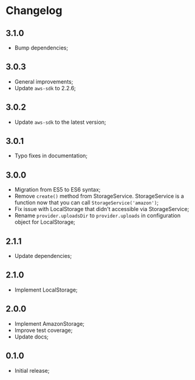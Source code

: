 # Changelog

## 3.1.0

- Bump dependencies;

## 3.0.3

- General improvements;
- Update `aws-sdk` to 2.2.6;

## 3.0.2

- Update `aws-sdk` to the latest version;

## 3.0.1

- Typo fixes in documentation;

## 3.0.0

- Migration from ES5 to ES6 syntax;
- Remove `create()` method from StorageService. StorageService is a function now that you can call `StorageService('amazon')`;
- Fix issue with LocalStorage that didn't accessible via StorageService;
- Rename `provider.uploadsDir` to `provider.uploads` in configuration object for LocalStorage;

## 2.1.1

- Update dependencies;

## 2.1.0

- Implement LocalStorage;

## 2.0.0

- Implement AmazonStorage;
- Improve test coverage;
- Update docs;

## 0.1.0

- Initial release;
